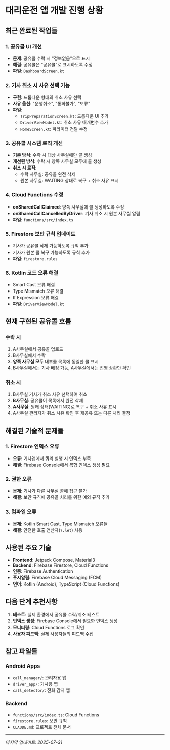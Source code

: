 # 대리운전 앱 개발 진행 상황

## 최근 완료된 작업들

### 1. 공유콜 UI 개선
- **문제**: 공유콜 수락 시 "정보없음"으로 표시
- **해결**: 공유콜은 "공유콜"로 표시하도록 수정
- **파일**: `DashboardScreen.kt`

### 2. 기사 취소 시 사유 선택 기능
- **구현**: 드롭다운 형태의 취소 사유 선택
- **사유 옵션**: "운행취소", "통화불가", "보류"
- **파일**: 
  - `TripPreparationScreen.kt`: 드롭다운 UI 추가
  - `DriverViewModel.kt`: 취소 사유 매개변수 추가
  - `HomeScreen.kt`: 파라미터 전달 수정

### 3. 공유콜 시스템 로직 개선
- **기존 방식**: 수락 시 대상 사무실에만 콜 생성
- **개선된 방식**: 수락 시 양쪽 사무실 모두에 콜 생성
- **취소 시 로직**:
  - 수락 사무실: 공유콜 완전 삭제
  - 원본 사무실: WAITING 상태로 복구 + 취소 사유 표시

### 4. Cloud Functions 수정
- **onSharedCallClaimed**: 양쪽 사무실에 콜 생성하도록 수정
- **onSharedCallCancelledByDriver**: 기사 취소 시 원본 사무실 알림
- **파일**: `functions/src/index.ts`

### 5. Firestore 보안 규칙 업데이트
- 기사가 공유콜 삭제 가능하도록 규칙 추가
- 기사가 원본 콜 복구 가능하도록 규칙 추가
- **파일**: `firestore.rules`

### 6. Kotlin 코드 오류 해결
- Smart Cast 오류 해결
- Type Mismatch 오류 해결  
- If Expression 오류 해결
- **파일**: `DriverViewModel.kt`

## 현재 구현된 공유콜 흐름

### 수락 시
1. A사무실에서 공유콜 업로드
2. B사무실에서 수락
3. **양쪽 사무실 모두** 내부콜 목록에 동일한 콜 표시
4. B사무실에서는 기사 배정 가능, A사무실에서는 진행 상황만 확인

### 취소 시  
1. B사무실 기사가 취소 사유 선택하여 취소
2. **B사무실**: 공유콜이 목록에서 완전 삭제
3. **A사무실**: 원래 상태(WAITING)로 복구 + 취소 사유 표시
4. A사무실 관리자가 취소 사유 확인 후 재공유 또는 다른 처리 결정

## 해결된 기술적 문제들

### 1. Firestore 인덱스 오류
- **오류**: 기사앱에서 쿼리 실행 시 인덱스 부족
- **해결**: Firebase Console에서 복합 인덱스 생성 필요

### 2. 권한 오류 
- **문제**: 기사가 다른 사무실 콜에 접근 불가
- **해결**: 보안 규칙에 공유콜 처리를 위한 예외 규칙 추가

### 3. 컴파일 오류
- **문제**: Kotlin Smart Cast, Type Mismatch 오류들
- **해결**: 안전한 호출 연산자(`?.let`) 사용

## 사용된 주요 기술

- **Frontend**: Jetpack Compose, Material3
- **Backend**: Firebase Firestore, Cloud Functions
- **인증**: Firebase Authentication  
- **푸시알림**: Firebase Cloud Messaging (FCM)
- **언어**: Kotlin (Android), TypeScript (Cloud Functions)

## 다음 단계 추천사항

1. **테스트**: 실제 환경에서 공유콜 수락/취소 테스트
2. **인덱스 생성**: Firebase Console에서 필요한 인덱스 생성
3. **모니터링**: Cloud Functions 로그 확인
4. **사용자 피드백**: 실제 사용자들의 피드백 수집

## 참고 파일들

### Android Apps
- `call_manager/`: 관리자용 앱
- `driver_app/`: 기사용 앱  
- `call_detector/`: 전화 감지 앱

### Backend
- `functions/src/index.ts`: Cloud Functions
- `firestore.rules`: 보안 규칙
- `CLAUDE.md`: 프로젝트 전체 문서

---
*마지막 업데이트: 2025-07-31*